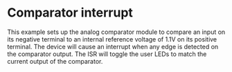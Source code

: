 # Comparator interrupt

This example sets up the analog comparator module to compare an input on its negative terminal
to an internal reference voltage of 1.1V on its positive terminal. The device will cause an interrupt
when any edge is detected on the comparator output. The ISR will toggle the user LEDs to match the
current output of the comparator.
